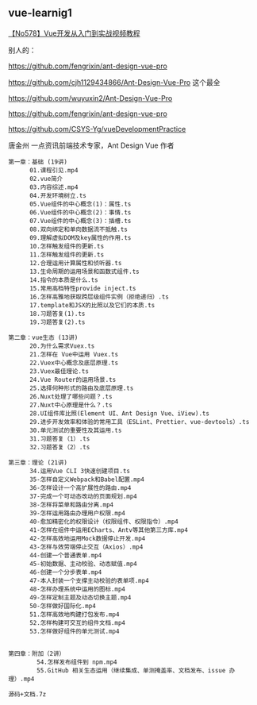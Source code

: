 ## vue-learnig1

[【No578】Vue开发从入门到实战视频教程](https://time.geekbang.org/course/intro/163?code=0AM7GydLwR8TeoJZcFupySnYEloFhj1dhLnNnyDjTQ4%3D)

别人的：



https://github.com/fengrixin/ant-design-vue-pro

https://github.com/cjh1129434866/Ant-Design-Vue-Pro  这个最全

https://github.com/wuyuxin2/Ant-Design-Vue-Pro

https://github.com/fengrixin/ant-design-vue-pro

https://github.com/CSYS-Yg/vueDevelopmentPractice



唐金州
一点资讯前端技术专家，Ant Design Vue 作者
	
	第一章：基础 (19讲)
	      01.课程引见.mp4
	      02.vue简介
	      03.内容综述.mp4
	      04.开发环境树立.ts
	      05.Vue组件的中心概念(1)：属性.ts
	      06.Vue组件的中心概念(2)：事情.ts
	      07.Vue组件的中心概念(3)：插槽.ts
	      08.双向绑定和单向数据流不抵触.ts
	      09.理解虚拟DOM及key属性的作用.ts
	      10.怎样触发组件的更新.ts
	      11.怎样触发组件的更新.ts
	      12.合理运用计算属性和侦听器.ts
	      13.生命周期的运用场景和函数式组件.ts
	      14.指令的本质是什么.ts
	      15.常用高档特性provide inject.ts
	      16.怎样高雅地获取跨层级组件实例（拒绝递归）.ts
	      17.template和JSX的比照以及它们的本质.ts
	      18.习题答复(1).ts
	      19.习题答复(2).ts
	
	第二章：vue生态 (13讲)
	      20.为什么需求Vuex.ts
	      21.怎样在 Vue中运用 Vuex.ts
	      22.Vuex中心概念及底层原理.ts
	      23.Vuex最佳理论.ts
	      24.Vue Router的运用场景.ts
	      25.选择何种形式的路由及底层原理.ts
	      26.Nuxt处理了哪些问题？.ts
	      27.Nuxt中心原理是什么？.ts
	      28.UI组件库比照(Element UI、Ant Design Vue、iView).ts
	      29.进步开发效率和体验的常用工具（ESLint、Prettier、vue-devtools）.ts
	      30.单元测试的重要性及其运用.ts
	      31.习题答复（1）.ts
	      32.习题答复（2）.ts
	
	第三章：理论 (21讲)
	      34.运用Vue CLI 3快速创建项目.ts
	      35-怎样自定义Webpack和Babel配置.mp4
	      36-怎样设计一个高扩展性的路由.mp4
	      37-完成一个可动态改动的页面规划.mp4
	      38-怎样将菜单和路由分离.mp4
	      39-怎样运用路由办理用户权限.mp4
	      40-愈加精密化的权限设计（权限组件、权限指令）.mp4
	      41-怎样在组件中运用ECharts、Antv等其他第三方库.mp4
	      42-怎样高效地运用Mock数据停止开发.mp4
	      43-怎样与效劳端停止交互（Axios）.mp4
	      44-创建一个普通表单.mp4
	      45-初始数据、主动校验、动态赋值.mp4
	      46-创建一个分步表单.mp4
	      47-本人封装一个支撑主动校验的表单项.mp4
	      48-怎样办理系统中运用的图标.mp4
	      49-怎样定制主题及动态切换主题.mp4
	      50-怎样做好国际化.mp4
	      51.怎样高效地构建打包发布.mp4
	      52.怎样构建可交互的组件文档.mp4
	      53.怎样做好组件的单元测试.mp4
	
	
	第四章：附加（2讲）
	        54.怎样发布组件到 npm.mp4
	        55.GitHub 相关生态运用（继续集成、单测掩盖率、文档发布、issue 办理）.mp4
	
	源码+文档.7z